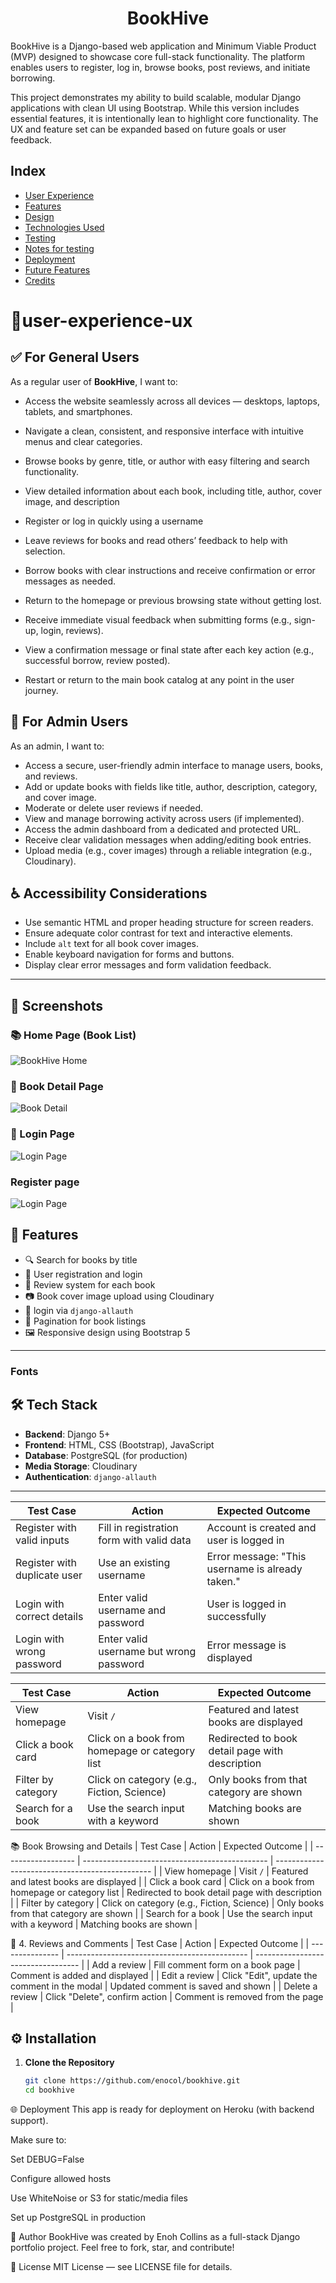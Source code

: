 <h1 align='center'> BookHive </h1>

BookHive is a Django-based web application and Minimum Viable Product (MVP) designed to showcase core full-stack functionality. The platform enables users to register, log in, browse books, post reviews, and initiate borrowing.

This project demonstrates my ability to build scalable, modular Django applications with clean UI using Bootstrap. While this version includes essential features, it is intentionally lean to highlight core functionality. The UX and feature set can be expanded based on future goals or user feedback.

## Index

- [User Experience](#user-experience-ux)
- [Features](#features)
- [Design](#design)
- [Technologies Used](#technologies-used)
- [Testing](#testing)
- [Notes for testing](#Notes-for-testing)
- [Deployment](#deployment)
- [Future Features](#future-features)
- [Credits](#credits)

# 🧠user-experience-ux

## ✅ For General Users

As a regular user of **BookHive**, I want to:

- Access the website seamlessly across all devices — desktops, laptops, tablets, and smartphones.

- Navigate a clean, consistent, and responsive interface with intuitive menus and clear categories.

- Browse books by genre, title, or author with easy filtering and search functionality.
- View detailed information about each book, including title, author, cover image, and description

- Register or log in quickly using a username
- Leave reviews for books and read others’ feedback to help with selection.
- Borrow books with clear instructions and receive confirmation or error messages as needed.
- Return to the homepage or previous browsing state without getting lost.
- Receive immediate visual feedback when submitting forms (e.g., sign-up, login, reviews).
- View a confirmation message or final state after each key action (e.g., successful borrow, review posted).
- Restart or return to the main book catalog at any point in the user journey.

## 🔧 For Admin Users

As an admin, I want to:

- Access a secure, user-friendly admin interface to manage users, books, and reviews.
- Add or update books with fields like title, author, description, category, and cover image.
- Moderate or delete user reviews if needed.
- View and manage borrowing activity across users (if implemented).
- Access the admin dashboard from a dedicated and protected URL.
- Receive clear validation messages when adding/editing book entries.
- Upload media (e.g., cover images) through a reliable integration (e.g., Cloudinary).

## ♿ Accessibility Considerations

- Use semantic HTML and proper heading structure for screen readers.
- Ensure adequate color contrast for text and interactive elements.
- Include `alt` text for all book cover images.
- Enable keyboard navigation for forms and buttons.
- Display clear error messages and form validation feedback.

---

## 📸 Screenshots

### 📚 Home Page (Book List)

![BookHive Home](static/images/home.png)



### 📘 Book Detail Page

![Book Detail](static/images/book_detail.png)

### 🔐 Login Page

![Login Page](static/images/login.png)

### Register page

![Login Page](static/images/register.png)



## 🚀 Features

- 🔍 Search for books by title
- 📝 User registration and login
- 💬 Review system for each book
- 📷 Book cover image upload using Cloudinary
- 🔐 login via `django-allauth`
- 📄 Pagination for book listings
- 🖼️ Responsive design using Bootstrap 5

---

### Fonts

## 🛠️ Tech Stack

- **Backend**: Django 5+
- **Frontend**: HTML, CSS (Bootstrap), JavaScript
- **Database**: PostgreSQL (for production)
- **Media Storage**: Cloudinary
- **Authentication**: `django-allauth`

---
| Test Case                    | Action                                    | Expected Outcome                                 |
| ---------------------------- | ----------------------------------------- | ------------------------------------------------ |
| Register with valid inputs   | Fill in registration form with valid data | Account is created and user is logged in         |
| Register with duplicate user | Use an existing username                  | Error message: "This username is already taken." |
| Login with correct details   | Enter valid username and password         | User is logged in successfully                   |
| Login with wrong password    | Enter valid username but wrong password   | Error message is displayed                       |


| Test Case          | Action                                         | Expected Outcome                                |
| ------------------ | ---------------------------------------------- | ----------------------------------------------- |
| View homepage      | Visit `/`                                      | Featured and latest books are displayed         |
| Click a book card  | Click on a book from homepage or category list | Redirected to book detail page with description |
| Filter by category | Click on category (e.g., Fiction, Science)     | Only books from that category are shown         |
| Search for a book  | Use the search input with a keyword            | Matching books are shown                        |

📚 Book Browsing and Details
| Test Case          | Action                                         | Expected Outcome                                |
| ------------------ | ---------------------------------------------- | ----------------------------------------------- |
| View homepage      | Visit `/`                                      | Featured and latest books are displayed         |
| Click a book card  | Click on a book from homepage or category list | Redirected to book detail page with description |
| Filter by category | Click on category (e.g., Fiction, Science)     | Only books from that category are shown         |
| Search for a book  | Use the search input with a keyword            | Matching books are shown                        |


💬 4. Reviews and Comments
| Test Case       | Action                                        | Expected Outcome                   |
| --------------- | --------------------------------------------- | ---------------------------------- |
| Add a review    | Fill comment form on a book page              | Comment is added and displayed     |
| Edit a review   | Click "Edit", update the comment in the modal | Updated comment is saved and shown |
| Delete a review | Click "Delete", confirm action                | Comment is removed from the page   |



## ⚙️ Installation

1. **Clone the Repository**
   ```bash
   git clone https://github.com/enocol/bookhive.git
   cd bookhive
   ```

🌐 Deployment
This app is ready for deployment on Heroku (with backend support).

Make sure to:

Set DEBUG=False

Configure allowed hosts

Use WhiteNoise or S3 for static/media files

Set up PostgreSQL in production

👤 Author
BookHive was created by Enoh Collins as a full-stack Django portfolio project.
Feel free to fork, star, and contribute!

📜 License
MIT License — see LICENSE file for details.
